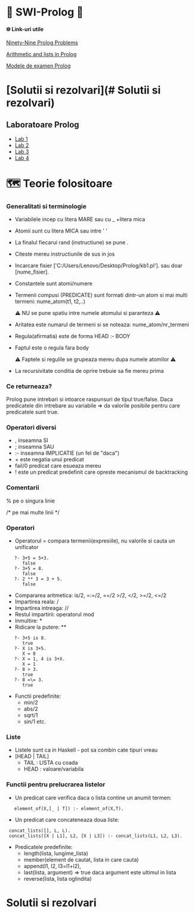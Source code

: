 # :owl: SWI-Prolog :owl:

#### 	:globe_with_meridians: Link-uri utile
[Ninety-Nine Prolog Problems](https://www.ic.unicamp.br/~meidanis/courses/mc336/problemas-prolog/)

[Arithmetic and lists in Prolog](https://faculty.nps.edu/ncrowe/book/chap5.html)

[Modele de examen Prolog](https://drive.google.com/drive/folders/1c2Li1PU1xak6993LknH6oQkThiCiLNK9?fbclid=IwAR3ouvZHxrnJtRuCzbSM1-yWcgQ9YAxM3XLQFghMv8NObWT5siTYIMxtk3A)

# [Solutii si rezolvari](# Solutii si rezolvari) 

## Laboratoare Prolog

* [Lab 1](https://github.com/DimaOanaTeodora/Prolog-Classes/blob/main/Prolog1.pdf)
* [Lab 2](https://github.com/DimaOanaTeodora/Prolog-Classes/blob/main/Prolog2.pdf)
* [Lab 3](https://github.com/DimaOanaTeodora/Prolog-Classes/blob/main/Prolog3.pdf)
* [Lab 4](https://github.com/DimaOanaTeodora/Prolog-Classes/blob/main/Prolog4.pdf)

# :world_map: Teorie folositoare 

### Generalitati si terminologie

- Variabilele incep cu litera MARE sau cu _ +litera mica
- Atomii sunt cu litera MICA sau intre ' '
- La finalul fiecarui rand (instructiune) se pune .
- Citeste mereu instructiunile de sus in jos
- Incarcare fisier ['C:/Users/Lenovo/Desktop/Prolog/kb1.pl']. sau doar [nume_fisier].
- Constantele sunt atomi/numere
- Termenii compusi (PREDICATE) sunt formati dintr-un atom si mai multi termeni: nume_atom(t1, t2,..)

  :warning: NU se pune spatiu intre numele atomului si paranteza :warning:
  
- Aritatea este numarul de termeni si se noteaza: nume_atom/nr_termeni
- Regula(afirmatia) este de forma HEAD :- BODY
- Faptul este o regula fara body

  :warning: Faptele si regulile se grupeaza mereu dupa numele atomilor :warning:
 
- La recursivitate conditia de oprire trebuie sa fie mereu prima
  
### Ce returneaza?

Prolog pune intrebari si intoarce raspunsuri de tipul true/false. Daca predicatele din intrebare au variabile => da valorile posibile pentru care predicatele sunt true.

### Operatori diversi

- , inseamna SI
- ; inseamna SAU
- :- inseamna IMPLICATIE (un fel de "daca")
- \+ este negatia unui predicat 
- fail/0 predicat care esueaza mereu
- ! este un predicat predefinit care opreste mecanismul de backtracking

### Comentarii

% pe o singura linie 

/* pe mai multe linii */

### Operatori

- Operatorul = compara termenii(expresiile), nu valorile si cauta un unificator
```
   ?- 3+5 = 5+3.
      false
   ?- 3+5 = 8. 
      false
   ?- 2 ** 3 = 3 + 5.
      false
 ```
- Compararea aritmetica: is/2, =:=/2, =\=/2 >/2, </2, >=/2, <=/2
- Impartirea reala: /
- Impartirea intreaga: //
- Restul impartirii: operatorul mod
- Inmultire: * 
- Ridicare la putere: ** 
```
   ?- 3+5 is 8.
      true
   ?- X is 3+5.
      X = 8
   ?- X = 1, 4 is 3+X.
      X = 1
   ?- 8 > 3.
      true
   ?- 8 =\= 3.
      true
 ```
- Functii predefinite: 
  - min/2
  - abs/2
  - sqrt/1
  - sin/1 etc.

### Liste

- Listele sunt ca in Haskell - pot sa combin cate tipuri vreau
- [HEAD | TAIL]
  - TAIL : LISTA cu coada
  - HEAD : valoare/variabila

### Functii pentru prelucrarea listelor

- Un predicat care verifica daca o lista contine un anumit termen:
 ```element_of(X,[X | _]).
    element_of(X,[_ | T]) :- element_of(X,T).
 ```
- Un predicat care concateneaza doua liste:
 ```
  concat_lists([], L, L).
  concat_lists([X | L1], L2, [X | L3]) :- concat_lists(L1, L2, L3).
 ```
- Predicatele predefinite:
  - length(lista, lungime_lista)
  - member(element de cautat, lista in care cauta)
  - append(l1, l2, l3=l1+l2),
  - last(lista, argument) => true daca argument este ultimul in lista
  - reverse(lista, lista oglindita)

# Solutii si rezolvari 

